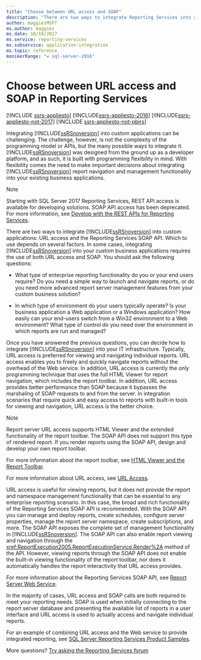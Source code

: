 ```yaml
---
title: "Choose between URL access and SOAP"
description: "There are two ways to integrate Reporting Services into custom applications: URL access and the Reporting Services SOAP API. Find out how to choose."
author: maggiesMSFT
ms.author: maggies
ms.date: 10/19/2017
ms.service: reporting-services
ms.subservice: application-integration
ms.topic: reference
monikerRange: "= sql-server-2016"
---
```

# Choose between URL access and SOAP in Reporting Services

[!INCLUDE [ssrs-appliesto](../../includes/ssrs-appliesto.md)] [!INCLUDE[ssrs-appliesto-2016](../../includes/ssrs-appliesto-2016.md)] [!INCLUDE[ssrs-appliesto-not-2017](../../includes/ssrs-appliesto-not-2017.md)] [!INCLUDE [ssrs-appliesto-not-pbirs](../../includes/ssrs-appliesto-not-pbirs.md)]

Integrating [!INCLUDE[ssRSnoversion](../../includes/ssrsnoversion-md.md)] into custom applications can be challenging. The challenge, however, is not the complexity of the programming model or APIs, but the many possible ways to integrate it. [!INCLUDE[ssRSnoversion](../../includes/ssrsnoversion-md.md)] was designed from the ground up as a developer platform, and as such, it is built with programming flexibility in mind. With flexibility comes the need to make important decisions about integrating [!INCLUDE[ssRSnoversion](../../includes/ssrsnoversion-md.md)] report navigation and management functionality into your existing business applications.

> [!NOTE]
> Starting with SQL Server 2017 Reporting Services, REST API access is available for developing solutions. SOAP API access has been deprecated. For more information, see [Develop with the REST APIs for Reporting Services](../developer/rest-api.md).
  
 There are two ways to integrate [!INCLUDE[ssRSnoversion](../../includes/ssrsnoversion-md.md)] into custom applications: URL access and the Reporting Services SOAP API. Which to use depends on several factors. In some cases, integrating [!INCLUDE[ssRSnoversion](../../includes/ssrsnoversion-md.md)] into your custom business applications requires the use of both URL access and SOAP. You should ask the following questions:  
  
-   What type of enterprise reporting functionality do you or your end users require? Do you need a simple way to launch and navigate reports, or do you need more advanced report server management features from your custom business solution?  
  
-   In which type of environment do your users typically operate? Is your business application a Web application or a Windows application? How easily can your end-users switch from a Win32 environment to a Web environment? What type of control do you need over the environment in which reports are run and managed?  
  
 Once you have answered the previous questions, you can decide how to integrate [!INCLUDE[ssRSnoversion](../../includes/ssrsnoversion-md.md)] into your IT infrastructure. Typically, URL access is preferred for viewing and navigating individual reports. URL access enables you to freely and quickly navigate reports without the overhead of the Web service. In addition, URL access is currently the only programming technique that uses the full HTML Viewer for report navigation, which includes the report toolbar. In addition, URL access provides better performance than SOAP because it bypasses the marshaling of SOAP requests to and from the server. In integration scenarios that require quick and easy access to reports with built-in tools for viewing and navigation, URL access is the better choice.  
  
> [!NOTE]  
> Report server URL access supports HTML Viewer and the extended functionality of the report toolbar. The SOAP API does not support this type of rendered report. If you render reports using the SOAP API, design and develop your own report toolbar.
  
 For more information about the report toolbar, see [HTML Viewer and the Report Toolbar](../../reporting-services/html-viewer-and-the-report-toolbar.md).  
  
 For more information about URL access, see [URL Access](../../reporting-services/url-access-ssrs.md).  
  
 URL access is useful for viewing reports, but it does not provide the report and namespace management functionality that can be essential to any enterprise reporting scenario. In this case, the broad and rich functionality of the Reporting Services SOAP API is recommended. With the SOAP API you can manage and deploy reports, create schedules, configure server properties, manage the report server namespace, create subscriptions, and more. The SOAP API exposes the complete set of management functionality in [!INCLUDE[ssRSnoversion](../../includes/ssrsnoversion-md.md)]. The SOAP API can also enable report viewing and navigation through the <xref:ReportExecution2005.ReportExecutionService.Render%2A> method of the API. However, viewing reports through the SOAP API does not enable the built-in viewing functionality of the report toolbar, nor does it automatically handles the report interactivity that URL access provides.  
  
 For more information about the Reporting Services SOAP API, see [Report Server Web Service](../../reporting-services/report-server-web-service/report-server-web-service.md).  
  
 In the majority of cases, URL access and SOAP calls are both required to meet your reporting needs. SOAP is used when initially connecting to the report server database and presenting the available list of reports in a user interface and URL access is used to actually access and navigate individual reports.  
  
 For an example of combining URL access and the Web service to provide integrated reporting, see [SQL Server Reporting Services Product Samples](https://go.microsoft.com/fwlink/?LinkId=177889).

More questions? [Try asking the Reporting Services forum](https://go.microsoft.com/fwlink/?LinkId=620231)
